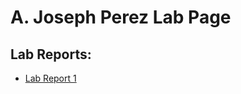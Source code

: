 # A. Joseph Perez Lab Page
## Lab Reports:
* [Lab Report 1](https://ienaweigh.github.io/cse15l-lab-reports/LabReport1)

